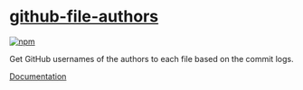# [github-file-authors](https://github.com/ouuan/github-file-authors)

[![npm](https://img.shields.io/npm/v/github-file-authors)](https://www.npmjs.com/package/github-file-authors)

Get GitHub usernames of the authors to each file based on the commit logs.

[Documentation](https://ouuan.github.io/github-file-authors/)
